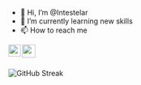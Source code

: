 - 👋 Hi, I’m @Intestelar
- 🌱 I’m currently learning new skills
-  📫 How to reach me 
<a href="https://www.linkedin.com/in/vishnu-vardhan-reddy-962aaa1a7/">
  <img align="left" width="24px" src="https://www.vectorlogo.zone/logos/linkedin/linkedin-icon.svg"  target="_blank"/>
</a>
<a href="mailto:reddxrockz@gmail.com">
  <img align="left" width="26px" src="https://www.vectorlogo.zone/logos/gmail/gmail-icon.svg" />
</a>
<br />
<br />

![GitHub Streak](https://github-readme-streak-stats.herokuapp.com/?user=Intestelar&theme=dark-smoky)

<br />

